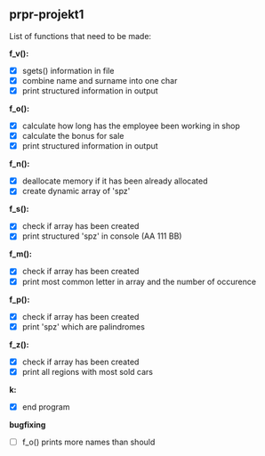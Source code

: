 ## prpr-projekt1
List of functions that need to be made:

**f_v():**
 - [x] sgets() information in file
 - [x] combine name and surname into one char
 - [x] print structured information in output
 
**f_o():**
 - [x] calculate how long has the employee been working in shop
 - [x] calculate the bonus for sale
 - [x] print structured information in output
 
**f_n():**
 - [x] deallocate memory if it has been already allocated
 - [x] create dynamic array of 'spz'
 
**f_s():**
 - [x] check if array has been created
 - [x] print structured 'spz' in console (AA 111 BB)
  
**f_m():**
 - [x] check if array has been created
 - [x] print most common letter in array and the number of occurence

**f_p():**
 - [x] check if array has been created
 - [x] print 'spz' which are palindromes
  
**f_z():**
 - [x] check if array has been created
 - [x] print all regions with most sold cars
 
**k:**
 - [x] end program

**bugfixing**
 - [ ] f_o() prints more names than should
